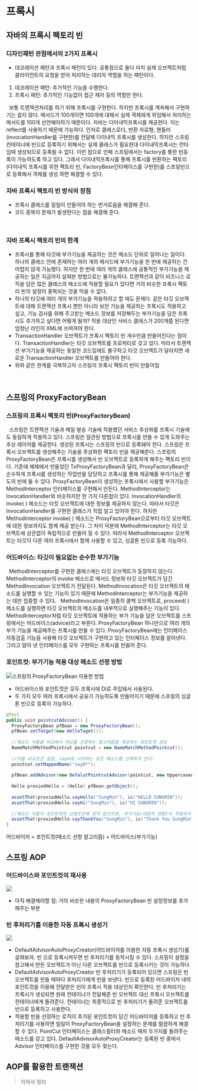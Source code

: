 # 프록시

## 자바의 프록시 팩토리 빈
### 디자인패턴 관점에서의 2가지 프록시
- 데코레이션 패턴과 프록시 패턴이 있다. 공통점으로 둘다 마치 실제 오브젝트처럼 클라이언트의 요청을 받아 처리하는 대리자 역할을 하는 패턴이다.
1. 데코레이션 패턴: 추가적인 기능을 수행한다.
2. 프록시 패턴: 추가적인 기능없이 접근 제어 등의 역할만 한다.

&nbsp; 보통 트랜젝션처리를 하기 위해 프록시를 구현한다.
하지만 프록시를 계속해서 구현하기는 쉽지 않다. 메서드가 100개이면 100개에 대해서 실제 객체에게 위임해서 처리하는 메서드를 100개 선언해야하기 때문이다.
자바는 다이내믹프록시를 제공한다. 이는 reflect를 사용하기 때문에 가능하다. 인자로 클래스로더, 반환 자료형, 핸들러(invocationHandler를 구현한)를 전달해 다이내믹 프록시를 생성한다.
하지만 스프링 컨테이너에 빈으로 등록하기 위해서는 실제 클래스가 필요한대 다이내믹프록시는 런타임때 생성되므로 등록될 수 없다. 이런 점으로 인해 스프링에서는 factory를 통한 빈등록이 가능하도록 하고 있다. 
그래서 다이내믹프록시를 통해 프록시를 반환하는 팩토리(다이내믹 프록시를 위한 팩토리 빈, FactoryBesn인터페이스를 구현한)를 스프링빈으로 등록해서 객체를 생성 하면 해결할 수 있다.
<br/>
### 자바 프록시 팩토리 빈 방식의 장점
- 프록시 클래스를 일일이 만들어야 하는 번거로움을 해결해 준다.
- 코드 중복의 문제가 발생한다는 점을 해결해 준다.
<br/>

### 자바 프록시 팩토리 빈의 한계
- 프록시를 통해 타깃에 부가기능을 제공하는 것은 메소드 단위로 일어나는 일이다. 하나의 클래스 안에 존재하는 여러 개의 메서드에 부가기능을 한 번에 제공하는 건 어렵지 않게 가능했다. 하지만 한 번에 여러 개의 클래스에  공통적인 부가기능을 제공하는 일은 지금까지 살펴본 방법으로는 불가능하다. 트랜젝션과 같이 비즈니스 로직을 담은 많은 클래스의 메소드에 적용할 필요가 있다면 거의 비슷한 프록시 팩토리 빈의 설정이 중복되는 것을 막을 수 없다.
- 하나의 타깃에 여러 개의 부가기능을 적용하려고 할 때도 문제다. 같은 타깃 오브젝트에 대해 트랜잭션 프록시 뿐만 아니라 보안 기능을 제공하는 프록시도 적용하고 싶고, 기능 검사를 위해 주고받는 메소드 정보를 저장해두는 부가기능을 담은 프록시도 추가하고 싶다면 어떻게 될까? 적용 대상인 서비스 클래스가 200개쯤 된다면 엄청난 라인이 XML에 쓰여져야 한다. 
- TransactionHandler 오브젝트가 프록시 팩토리 빈 개수만큼 만들어진다는 점이다. TransactionHandler는 타깃 오브젝트를 프로퍼티로 갖고 있다. 따라서 트랜잭션 부가기능을 제공하는 동일한 코드임에도 불구하고 타깃 오브젝트가 달라지면 새로운 TransactionHandler 오브젝트를 만들어야 한다.
- 위와 같은 한계를 극복하고자 스프링의 프록시 팩토리 빈이 만들어짐
<br/>

## 스프링의 ProxyFactoryBean
### 스프링의 프록시 팩토리 빈(ProxyFactoryBean)
&nbsp; 스프링은 트랜젝션 기술과 메일 발송 기술에 적용했던 서비스 추상화를 프록시 기술에도 동일하게 적용하고 있다. 스프링은 일관된 방법으로 프록시를 만들 수 있게 도와주는 추상 레이어를 제공한다. 생성된 프록시는 스프링의 빈으로 등록돼야 한다. 스프링은 프록시 오브젝트를 생성해주는 기술을 추상화한 팩토리 빈을 제공해준다. 스프링의 ProxyFactoryBean은 프록시를 생성해서 빈 오브젝트로 등록하게 해주는 팩토리 빈이다. 기존에 예제에서 만들었던 TxProxyFactoryBean과 달리, ProxyFactoryBean은 순수하게 프록시를 생성하는 작업만을 담당하고 프록시를 통해 제공해줄 부가기능은 별도의 빈에 둘 수 있다.
ProxyFactoryBean이 생성하는 프록시에서 사용할 부가기능은 MethodInterceptor 인터페이스를 구현해서 만든다. MethodInterceptor는 InvocationHandler와 비슷하지만 한 가지 다른점이 있다. InvocationHandler의 invoke( ) 메소드는 타킷 오브젝트에 대한 정보를 제공하지 않는다. 따라서 타깃은 InvocationHandler를 구현한 클래스가 직접 알고 있어야 한다. 하지만MethodInterceptor invoke( ) 메소드는 ProxyFactoryBean으로부터 타깃 오브젝트에 대한 정보까지도 함께 제공 받는다. 그 차이 덕분에 MethodInterceptor는 타깃 오브젝트에 상관없이 독립적으로 만들어 질 수 있다. 따라서 MethodInterceptor 오브젝트는 타깃이 다른 여러 프록시에서 함께 사용할 수 있고, 싱글톤 빈으로 등록 가능하다. 
<br/>

### 어드바이스: 타깃이 필요없는 순수한 부가기능
&nbsp; MethodInterceptor를 구현한 클래스에는 타깃 오브젝트가 등장하지 않는다. MethodInterceptor의 invoke 메소드로 메서드 정보와 타깃 오브젝트가 담긴 MethodInvocation 오브젝트가 전달된다. MethodInvocation은 타깃 오브젝트의 메소드를 실행할 수 있는 기능이 있기 때문에 MethodInterceptor는 부가기능을 제공하는 데만 집중할 수 있다. 
&nbsp; MethodInvocation은 일종의 콜백 오브젝트로, proceed( ) 메소드를 실행하면 타깃 오브젝트의 메소드를 내부적으로 실행해주는 기능이 있다. 
MethodInterceptor처럼 타깃 오브젝트에 적용하는 부가 기능을 담은 오브젝트를 스프링에서는 어드바이스(advice)라고 부른다.
ProxyFactoryBean 하나만으로 여러 개의 부가 기능을 제공해주는 프록시를 만들 수 있다. ProxyFactoryBean에는 인터페이스 자동검출 기능을 사용해 타깃 오브젝트가 구현하고 있는 인터페이스 정보를 알아낸다. 그리고 알아 낸 인터페이스를 모두 구현하는 프록시를 만들어 준다. 
<br/>

### 포인트컷: 부가기능 적용 대상 메소드 선정 방법
![스프링의 ProxyFactoryBean 이용한 방법](https://user-images.githubusercontent.com/18229419/62299515-0d2ff000-b4b0-11e9-8d5a-1fb1d6645c2f.png)
- 어드바이스와 포인트컷은 모두 프록시에 DI로 주입돼서 사용된다.
- 두 가지 모두 여러 프록시에서 공유가 가능하도록 만들어지기 때문에 스프링의 싱글톤 빈으로 등록이 가능하다. 

~~~java
@Test
public void pointcutAdvisor() {
  ProxyFactoryBean pfBean = new ProxyFactoryBean();
  pfBean.setTatget(new HelloTaget());
  
  //메소드 이름을 비교해서 대상을 선정하는 알고리즘을 제공하는 포인트컷 생성
  NameMatchMethodPointcut pointcut = new NameMatchMethodPointcut();
  
  //이름 비교조건 설정, sayH로 시작하는 모든 메소드를 선택하게 한다.
  pointcut.setMappedName("sayH*");
  
  pfBean.addAdvisor(new DefalutPointcutAdvisor(pointcut, new UppercaseAdvisor));
  
  Hello proxiedHello = (Hello) pfBean.getObject();
  
  assetThat(proxiedHello.sayHello("SungMin"), is("HELLO SUNGMIN"));
  assetThat(proxiedHello.sayHi("SungMin"), is("HI SUNGMIN"));
  
  //메소드 이름이 포인트컷의 선정조건에 맞지 않으므로, 부가기능(대문자 변환)이 적용되지 않는다.
  assetThat(proxiedHello.sayThankYou("SungMin"), is("Thank You SungMin"));  
}
~~~

어드바이저 = 포인트컷(매소드 선정 알고리즘) + 어드바이스(부가기능)

## 스프링 AOP
### 어드바이스와 포인트컷의 재사용
![](https://user-images.githubusercontent.com/18229419/62364242-f47d1400-b55b-11e9-85b0-240934278fc5.png)
- 아직 해결해야할 점: 거의 비슷한 내용의 ProxyFactoryBean 빈 설정정보를 추가해주는 부분

### 빈 후처리기를 이용한 자동 프록시 생성기
![](https://user-images.githubusercontent.com/18229419/62364259-fb0b8b80-b55b-11e9-9dcd-959946900426.png)
- DefaultAdvisorAutoProxyCreator(어드바이저를 이용한 자동 프록시 생성기)를 살펴보자. 빈 으로 등록시켜두면 빈 후처리기를 동작시킬 수 있다. 스프링이 설정을 참고해서 만든 오브젝트가 아닌 다른 오브젝트를 빈으로 등록시키는 것이 가능하다.
- DefaultAdvisorAutoProxyCreator 빈 후처리기가 등록되어 있으면 스프링은 빈 오브젝트를 만들 때마다 후처리기에게 빈을 보낸다. 빈으로 등록된 어드바이저 내의 포인트컷을 이용해 전달받은 빈이 프록시 적용 대상인지 확인한다. 빈 후처리기는 프록시가 생성되면 원래 컨테이너가 전달해준 빈 오브젝트 대신 프록시 오브젝트를 컨테이너에게 돌려준다. 컨테이너는 최종적으로 빈 후처리기가 돌려준 오브젝트를 빈으로 등록하고 사용한다.
- 적용할 빈을 선정하는 로직이 추가된 포인트컷이 담긴 어드바이저를 등록하고 빈 후처리기를 사용하면 일일이 ProxyFactoryBean을 설정하는 문제를 말끔하게 해결할 수 있다. PointCut 인터페이스는 클래스필터와 메소드 매처 두가지를 돌려주는 메소드를 갖고 있다. DefaultAdvisorAutoProxyCreator는 등록된 빈 중에서 Advisor 인터페이스를 구현한 것을 모두 찾는다. 

## AOP를 활용한 트랜잭션
> 이어서 정리
